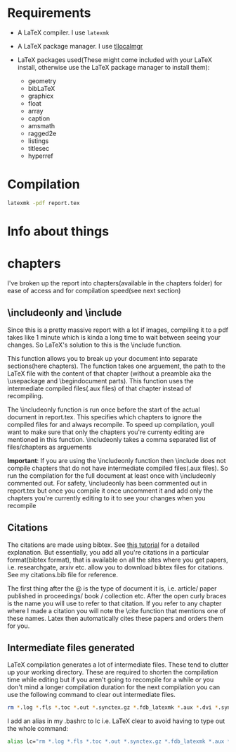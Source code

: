 # Requirements
* A LaTeX compiler. I use `latexmk`
* A LaTeX package manager. I use [tllocalmgr](https://wiki.archlinux.org/title/TeX_Live#tllocalmgr)

* LaTeX packages used(These might come included with your LaTeX install, otherwise use the LaTeX package manager to install them):
	* geometry
	* bibLaTeX
	* graphicx
	* float
	* array
	* caption
	* amsmath
	* ragged2e
	* listings
	* titlesec
	* hyperref

# Compilation
```bash
latexmk -pdf report.tex
```

# Info about things
# chapters
I've broken up the report into chapters(available in the chapters folder) for ease of access and for compilation speed(see next section)


## \includeonly and \include
Since this is a pretty massive report with a lot if images, compiling it to a pdf takes like 1 minute which is kinda a long time to wait between seeing your changes. So LaTeX's solution to this is the \include function. 

This function allows you to break up your document into separate sections(here chapters). The function takes one arguement, the path to the LaTeX file with the content of that chapter (without a preamble aka the \usepackage and \begindocument parts). This function uses the intermediate compiled files(.aux files) of that chapter instead of recompiling.

The \includeonly function is run once before the start of the actual document in report.tex. This specifies which chapters to ignore the compiled files for and always recompile. To speed up compilation, youll want to make sure that only the chapters you're currenty editing are mentioned in this function. \includeonly takes a comma separated list of files/chapters as arguements

**Important**: If you are using the \includeonly function then \include does not compile chapters that do not have intermediate compiled files(.aux files). So run the compilation for the full document at least once with \includeonly commented out. For safety, \includeonly has been commented out in report.tex but once you compile it once uncomment it and add only the chapters you're currently editing to it to see your changes when you recompile

## Citations
The citations are made using bibtex. See [this tutorial]() for a detailed explanation. But essentially, you add all you're citations in a particular format(bibtex format), that is available on all the sites where you get papers, i.e. researchgate, arxiv etc. allow you to download bibtex files for citations. See my citations.bib file for reference. 

The first thing after the @ is the type of document it is, i.e. article/ paper published in proceedings/ book / collection etc. After the open curly braces is the name you will use to refer to that citation. If you refer to any chapter where I made a citation you will note the \cite function that mentions one of these names. Latex then automatically cites these papers and orders them for you. 

## Intermediate files generated
LaTeX compilation generates a lot of intermediate files. These tend to clutter up your working directory. These are required to shorten the compilation time while editing but if you aren't going to recompile for a while or you don't mind a longer compilation duration for the next compilation you can use the following command to clear out intermediate files.
```bash
rm *.log *.fls *.toc *.out *.synctex.gz *.fdb_latexmk *.aux *.dvi *.synctex\(busy\) *.bbl *.bcf  *.run.xml *.blg *.lof *.lot 2> /dev/null 
```

I add an alias in my .bashrc to lc i.e. LaTeX clear to avoid having to type out the whole command:
```bash
alias lc="rm *.log *.fls *.toc *.out *.synctex.gz *.fdb_latexmk *.aux *.dvi *.synctex\(busy\) *.bbl *.bcf  *.run.xml *.blg *.lof *.lot 2> /dev/null "
```
